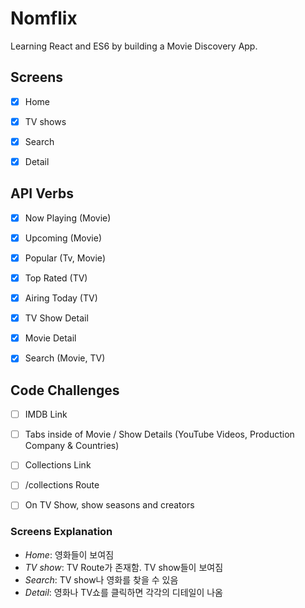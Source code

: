 # Nomflix

Learning React and ES6 by building a Movie Discovery App.


## Screens

- [x] Home 
- [x] TV shows
- [x] Search
- [x] Detail


## API Verbs

- [x] Now Playing (Movie)
- [x] Upcoming (Movie)
- [x] Popular (Tv, Movie)
- [x] Top Rated (TV)
- [x] Airing Today (TV)
- [x] TV Show Detail
- [x] Movie Detail
- [x] Search (Movie, TV) 



## Code Challenges

- [ ] IMDB Link
- [ ] Tabs inside of Movie / Show Details (YouTube Videos, Production Company & Countries)
- [ ] Collections Link
- [ ] /collections Route
- [ ] On TV Show, show seasons and creators



### Screens Explanation

- _Home_: 영화들이 보여짐
- _TV show_: TV Route가 존재함. TV show들이 보여짐
- _Search_: TV show나 영화를 찾을 수 있음
- _Detail_: 영화나 TV쇼를 클릭하면 각각의 디테일이 나옴


